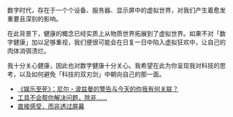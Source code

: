
数字时代，存在于一个个设备、服务器、显示屏中的虚拟世界，对我们产生着愈发重要且深刻的影响。

在此背景下，健康的概念已经实质上从物质世界拓展到了虚拟世界。如果不对「数字健康」加以足够重视，我们便很可能会在日复一日中陷入虚拟狂欢中，让自己的肉体消弭溃烂。

我十分关心健康，因此也对数字健康十分关心。我希望在此为你呈现我对科技的思考，以及如何避免「科技的双刃剑」中朝向自己的那一面。


+ [《娱乐至死》：尼尔・波兹曼的警告与今天的你我有何关联？](amuse-ourselves-to-death.md)
+ [工具不会帮你解决问题，除非……](tools-cant-be-solution.md)
+ [直接感受，而非透过屏幕](feel-things-directly.md)